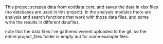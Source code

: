 This project scrapes data from eoddata.com,
and saves the data in xlsx files (no databases are used in this project).
In the analysis modules there are analysis and search functions
that work with those data files, and some write the results in
different datafiles.

note that the data files i've gathered werent uploaded to the git,
so the entire project_files folder is empty but for some example files.
